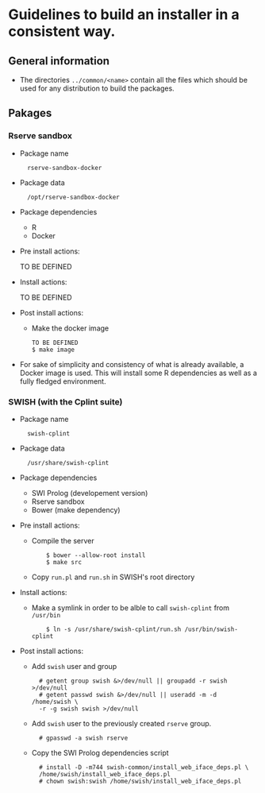 # Guidelines to build an installer in a consistent way.

## General information

- The directories `../common/<name>` contain all the files which should be used 
  for any distribution to build the packages.

## Pakages



### Rserve sandbox

- Package name

        rserve-sandbox-docker

- Package data

        /opt/rserve-sandbox-docker

- Package dependencies
  - R
  - Docker

- Pre install actions:

    TO BE DEFINED

- Install actions:

    TO BE DEFINED

- Post install actions:
  - Make the docker image

        TO BE DEFINED
        $ make image

- For sake of simplicity and consistency of what is already available, a Docker 
  image is used. This will install some R dependencies as well as a 
  fully fledged environment.

### SWISH (with the Cplint suite)

- Package name

        swish-cplint

- Package data

        /usr/share/swish-cplint

- Package dependencies
    - SWI Prolog (developement version)
    - Rserve sandbox
    - Bower (make dependency)

- Pre install actions:
  - Compile the server

            $ bower --allow-root install
            $ make src

  - Copy `run.pl` and `run.sh` in SWISH's root directory

- Install actions:
  - Make a symlink in order to be alble to call `swish-cplint` from `/usr/bin`

            $ ln -s /usr/share/swish-cplint/run.sh /usr/bin/swish-cplint

- Post install actions:
    - Add `swish` user and group

            # getent group swish &>/dev/null || groupadd -r swish >/dev/null    
            # getent passwd swish &>/dev/null || useradd -m -d /home/swish \
            -r -g swish swish >/dev/null

    - Add `swish` user to the previously created `rserve` group.

            # gpasswd -a swish rserve

    - Copy the SWI Prolog dependencies script

            # install -D -m744 swish-common/install_web_iface_deps.pl \
            /home/swish/install_web_iface_deps.pl
            # chown swish:swish /home/swish/install_web_iface_deps.pl


